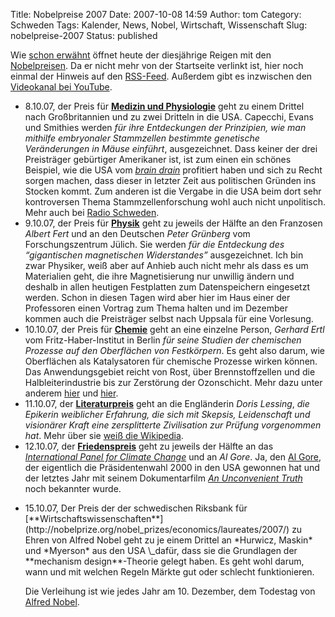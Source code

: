 Title: Nobelpreise 2007
Date: 2007-10-08 14:59
Author: tom
Category: Schweden
Tags: Kalender, News, Nobel, Wirtschaft, Wissenschaft
Slug: nobelpreise-2007
Status: published

Wie [schon erwähnt](http://www.fiket.de/2007/10/01/nobel-2007/) öffnet
heute der diesjährige Reigen mit den
[Nobelpreisen](http://nobelprize.org/). Da er nicht mehr von der
Startseite verlinkt ist, hier noch einmal der Hinweis auf den
[RSS-Feed](http://nobelprize.org/contact/rss/index.html). Außerdem gibt
es inzwischen den [Videokanal bei
YouTube](http://www.youtube.com/thenobelprize).

-   8.10.07, der Preis für [**Medizin und
    Physiologie**](http://nobelprize.org/nobel_prizes/medicine/laureates/2007/index.html)
    geht zu einem Drittel nach Großbritannien und zu zwei Dritteln in
    die USA. Capecchi, Evans und Smithies werden *für ihre Entdeckungen
    der Prinzipien, wie man mithilfe embryonaler Stammzellen bestimmte
    genetische Veränderungen in Mäuse einführt*, ausgezeichnet. Dass
    keiner der drei Preisträger gebürtiger Amerikaner ist, ist zum einen
    ein schönes Beispiel, wie die USA vom [*brain
    drain*](http://de.wikipedia.org/wiki/Brain_Drain) profitiert haben
    und sich zu Recht sorgen machen, dass dieser in letzter Zeit aus
    politischen Gründen ins Stocken kommt. Zum anderen ist die Vergabe
    in die USA beim dort sehr kontroversen Thema Stammzellenforschung
    wohl auch nicht unpolitisch. Mehr auch bei [Radio
    Schweden](http://www.sr.se/cgi-bin/international/nyhetssidor/artikel.asp?nyheter=1&programid=2108&Artikel=1643930).
-   9.10.07, der Preis für
    [**Physik**](http://nobelprize.org/nobel_prizes/physics/laureates/2007/)
    geht zu jeweils der Hälfte an den Franzosen *Albert Fert* und an den
    Deutschen *Peter Grünberg* vom Forschungszentrum Jülich. Sie werden
    *für die Entdeckung des “gigantischen magnetischen Widerstandes”*
    ausgezeichnet. Ich bin zwar Physiker, weiß aber auf Anhieb auch
    nicht mehr als dass es um Materialien geht, die ihre Magnetisierung
    nur unwillig ändern und deshalb in allen heutigen Festplatten zum
    Datenspeichern eingesetzt werden. Schon in diesen Tagen wird aber
    hier im Haus einer der Professoren einen Vortrag zum Thema halten
    und im Dezember kommen auch die Preisträger selbst nach Uppsala für
    eine Vorlesung.
-   10.10.07, der Preis für
    [**Chemie**](http://nobelprize.org/nobel_prizes/chemistry/laureates/2007/)
    geht an eine einzelne Person, *Gerhard Ertl* vom
    Fritz-Haber-Institut in Berlin *für seine Studien der chemischen
    Prozesse auf den Oberflächen von Festkörpern*. Es geht also darum,
    wie Oberflächen als Katalysatoren für chemische Prozesse wirken
    können. Das Anwendungsgebiet reicht von Rost, über Brennstoffzellen
    und die Halbleiterindustrie bis zur Zerstörung der Ozonschicht. Mehr
    dazu unter anderem
    [hier](http://www.tageschau.de/ausland/nobelpreischemie2.html) und
    [hier](http://www.spiegel.de/wissenschaft/mensch/0,1518,510553,00.html).
-   11.10.07, der
    [**Literaturpreis**](http://nobelprize.org/nobel_prizes/literature/laureates/2007/)
    geht an die Engländerin *Doris Lessing*, *die Epikerin weiblicher
    Erfahrung, die sich mit Skepsis, Leidenschaft und visionärer Kraft
    eine zersplitterte Zivilisation zur Prüfung vorgenommen hat*. Mehr
    über sie [weiß die
    Wikipedia](http://de.wikipedia.org/wiki/Doris_Lessing).
-   12.10.07, der
    [**Friedenspreis**](http://nobelprize.org/nobel_prizes/peace/laureates/2007/)
    geht zu jeweils der Hälfte an das [*International Panel for Climate
    Change*](http://www.ipcc.ch/) und an *Al Gore*. Ja, den [Al
    Gore](http://www.ipcc.ch/), der eigentlich die Präsidentenwahl 2000
    in den USA gewonnen hat und der letztes Jahr mit seinem
    Dokumentarfilm [*An Unconvenient
    Truth*](http://de.wikipedia.org/wiki/Eine_unbequeme_Wahrheit) noch
    bekannter wurde.

<ul>
<li>
15.10.07, Der Preis der der schwedischen Riksbank für
[**Wirtschaftswissenschaften**](http://nobelprize.org/nobel_prizes/economics/laureates/2007/)
zu Ehren von Alfred Nobel geht zu je einem Drittel an *Hurwicz, Maskin*
und *Myerson* aus den USA \_dafür, dass sie die Grundlagen der
**mechanism design**-Theorie gelegt haben. Es geht wohl darum, wann und
mit welchen Regeln Märkte gut oder schlecht funktionieren.

Die Verleihung ist wie jedes Jahr am 10. Dezember, dem Todestag von
[Alfred Nobel](http://de.wikipedia.org/wiki/Alfred_Nobel).

